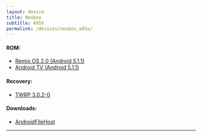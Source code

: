 ```yaml
---
layout: device
title: Nexbox
subtitle: A95X
permalink: /devices/nexbox_a95x/
---
```


#### ROM:

- [Remix OS 2.0 (Android 5.1.1)](/devices/nexbox_a95x/RemixOS)
- [Android TV (Android 5.1.1)](/devices/nexbox_a95x/AndroidTV)

#### Recovery:

- [TWRP 3.0.2-0](/devices/nexbox_a95x/TWRP)

#### Downloads:

- [AndroidFileHost](https://www.androidfilehost.com/?w=files&flid=89606)

----
